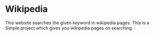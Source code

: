 # Wikipedia
This website searches the given keyword in wikipedia pages.
This is a Simple project which gives you wikipedia pages on searching.
